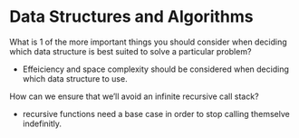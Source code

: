# Data Structures and Algorithms  

What is 1 of the more important things you should consider when deciding which data structure is best suited to solve a particular problem?

- Effeiciency and space complexity should be considered when deciding which data structure to use.  

How can we ensure that we’ll avoid an infinite recursive call stack?

- recursive functions need a base case in order to stop calling themselve indefinitly.
